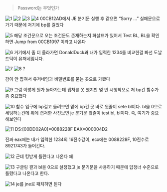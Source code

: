 > Password는 무엇인가

![1](https://github.com/king-raccoon/Yoom/assets/78426205/80503320-3638-4c03-90b1-c6fd5c06fc44)
![2](https://github.com/king-raccoon/Yoom/assets/78426205/65f37e30-e4bd-4b38-bfd0-4274c95b7d14)
![3](https://github.com/king-raccoon/Yoom/assets/78426205/408f6d2e-a69f-482b-be14-2d8a41c273e1)
![4](https://github.com/king-raccoon/Yoom/assets/78426205/bff7afe1-3f95-4cc5-845a-4fbd21d0a683)
00CB12AD에서 JE 분기문 실행 후 같으면 “Sorry …” 실패문으로 가기 때문에 저기에 bp를 걸었다

![5](https://github.com/king-raccoon/Yoom/assets/78426205/3f968138-4505-441b-920d-ac1e306d13b4)
해당 조건문으로 오는 조건문도 존재하는지 화살표가 있어서 Test BL, BL을 확인하면 Jump from 00CB1097 이라고 나온다

![6](https://github.com/king-raccoon/Yoom/assets/78426205/4a3c27d4-2b8f-40b4-8128-48a8866d9700)
거기에서 좀 더 올라가면 DonaldDuck과 내가 입력한 1234를 비교한걸 봐선 도날드덕이 유저네임니다.

![7](https://github.com/king-raccoon/Yoom/assets/78426205/1e2fc659-bfd6-4c79-b094-abdaf88d0e0d)
![8](https://github.com/king-raccoon/Yoom/assets/78426205/aa7a418b-eed8-4d6f-93bf-fb09fe1af968)
?

감이 안 잡혀서 유저네임과 비밀번호를 묻는 곳으로 가봤다

![9](https://github.com/king-raccoon/Yoom/assets/78426205/7c1a3739-a93c-4db4-8b0c-1f4650878999)
그럼 이렇게 뭔가 돌아가는데 캡쳐를 못 했지만 몇 번 시행착오로 저 bp건 함수가 좀 중요했다

![10](https://github.com/king-raccoon/Yoom/assets/78426205/6fb72194-c8de-4b88-9f48-70dbda473bd5)
함수 입구에 bp걸고 돌려보면 밑에 bp건 곳 바로 윗줄이 sete bl이다. bl을 0으로 세팅하는건데 위에 캡쳐한 사진보면 je 분기문 윗줄이 test bl, bl이다. 즉, 여기가 중요해보인다

![11](https://github.com/king-raccoon/Yoom/assets/78426205/6bfe48f6-ca57-475a-94b2-1f37dde7251e)
DS:[00DD02A0]=0088228F
EAX=000004D2

진짜 eax에는 내가 입력한 1234의 16진수값이, ecx에는 0088228F, 10진수로 8921743가 들어간다.

![12](https://github.com/king-raccoon/Yoom/assets/78426205/09174f6b-c381-4435-b3da-fad67e4564e1)
근데 킹받게 틀린다고 나온다 왜

![13](https://github.com/king-raccoon/Yoom/assets/78426205/6f2a4bd4-417e-4b7f-a8bb-8d211c7f1bce)
구글링 결과 bl을 0으로 설정했고 je 분기문을 사용하기 때문에 답정너 수준으로 틀렸다고 나온다고 한다.

![14](https://github.com/king-raccoon/Yoom/assets/78426205/cf16c9d7-067c-4a56-b10f-9ab8ccf08bd3)
je를 jne로 패치하면 된다
